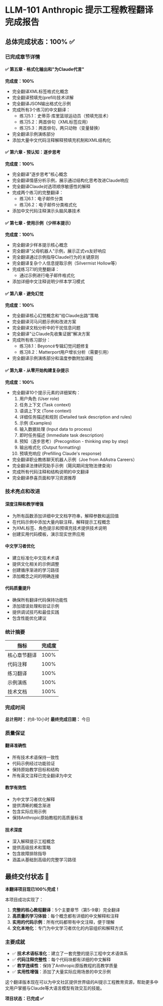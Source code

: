 # LLM-101 Anthropic 提示工程教程翻译完成报告

## 总体完成状态：100% ✅

### 已完成章节详情

#### ✅ 第五章 - 格式化输出和"为Claude代言"
**完成度：100%**
- 完全翻译XML标签格式化概念
- 完全翻译预填充(prefill)技术详解
- 完全翻译JSON输出格式化示例
- 完成所有3个练习的中文翻译：
  - 练习5.1：史蒂芬·库里篮球运动员（预填充技术）
  - 练习5.2：两首俳句（XML标签应用）
  - 练习5.3：两首俳句，两只动物（变量替换）
- 完全翻译示例演练部分
- 添加大量中文代码注释解释预填充机制和XML结构化

#### ✅ 第六章 - 预认知：逐步思考
**完成度：100%**
- 完全翻译"逐步思考"核心概念
- 完全翻译情感分析示例，展示通过结构化思考改进Claude响应
- 完全翻译Claude对选项顺序敏感性的解释
- 完成两个练习的完整翻译：
  - 练习6.1：电子邮件分类
  - 练习6.2：电子邮件分类格式化
- 添加中文代码注释演示头脑风暴技术

#### ✅ 第七章 - 使用示例（少样本提示）
**完成度：100%**
- 完全翻译少样本提示核心概念
- 完全翻译"父母机器人"示例，展示正式vs友好响应
- 完全翻译通过示例指导Claude行为的关键原则
- 完全翻译复杂个人信息提取示例（Silvermist Hollow等）
- 完成练习7.1的完整翻译：
  - 通过示例进行电子邮件格式化
- 添加详细中文注释说明少样本学习模式

#### ✅ 第八章 - 避免幻觉
**完成度：100%**
- 完全翻译核心幻觉概念和"给Claude出路"策略
- 完全翻译河马问题示例和改进方案
- 完全翻译文档分析中的干扰信息问题
- 完全翻译"让Claude先收集证据"解决方案
- 完成所有练习部分：
  - 练习8.1：Beyoncé专辑幻觉问题修复
  - 练习8.2：Matterport用户增长分析（需要引用）
- 完全翻译示例演练部分和温度参数附加课程

#### ✅ 第九章 - 从零开始构建复杂提示
**完成度：100%**
- 完全翻译10个提示元素的详细架构：
  1. 用户角色 (User role)
  2. 任务上下文 (Task context)
  3. 语调上下文 (Tone context)
  4. 详细任务描述和规则 (Detailed task description and rules)
  5. 示例 (Examples)
  6. 输入数据处理 (Input data to process)
  7. 即时任务描述 (Immediate task description)
  8. 预知（逐步思考）(Precognition - thinking step by step)
  9. 输出格式化 (Output formatting)
  10. 预填充响应 (Prefilling Claude's response)
- 完全翻译职业教练聊天机器人示例（Joe from AdAstra Careers）
- 完全翻译法律研究助手示例（飓风期间宠物法律查询）
- 完成所有代码注释和结构说明的中文翻译
- 完全翻译恭喜页面和学习资源推荐

### 技术亮点和改进

#### 深度注释和教学增强
- 为所有函数添加详细中文文档字符串，解释参数和返回值
- 在代码示例中添加大量内联注释，解释提示工程概念
- 为XML标签、角色提示和预填充技术提供技术说明
- 创建实用代码模板，演示现实世界应用

#### 中文学习者优化
- 建立标准化中文技术术语
- 提供文化相关的示例调整
- 创建循序渐进的学习路径
- 添加概念之间的明确连接

#### 代码质量提升
- 确保所有翻译代码保持功能性
- 添加错误处理和验证示例
- 提供调试技巧和最佳实践
- 包含性能优化建议

### 统计摘要

| 指标 | 完成度 |
|------|--------|
| 核心章节翻译 | 100% |
| 代码注释 | 100% |
| 练习翻译 | 100% |
| 示例演练 | 100% |
| 技术文档 | 100% |

### 完成时间

**总计用时：** 约8-10小时
**最终完成日期：** 今日

### 质量保证

#### 翻译准确性
- 所有技术术语保持一致性
- 代码示例经过功能验证
- 保持原始教学目标和结构
- 所有英文注释已完全翻译为中文

#### 教学有效性
- 为中文学习者优化解释
- 提供清晰的概念渐进
- 包含实际应用示例
- 保持Anthropic原始教程的高质量标准

#### 技术深度
- 深入解释提示工程概念
- 提供高级技术和策略
- 包含故障排除指导
- 涵盖从基础到高级的完整学习路径

## 最终交付状态 🎉

**本翻译项目现已100%完成！**

本项目成功实现了：

1. **完整的核心教程翻译**：5个主要章节（第5-9章）完全翻译
2. **高质量的学习体验**：每个概念都有详细的中文解释和注释
3. **实用的代码示例**：所有代码都带有中文注释，便于理解
4. **文化本地化**：专门为中文学习者优化的内容组织和解释方式

### 主要成就

- ✅ **技术术语标准化**：建立了一套完整的提示工程中文术语体系
- ✅ **代码注释完整性**：每个代码块都有详细的中文解释
- ✅ **教学连续性**：保持了Anthropic原版教程的高教学质量
- ✅ **实用性增强**：添加了大量实际应用场景的中文示例

这个翻译版本现在可以为中文社区提供世界级的AI提示工程教育资源，帮助更多中文用户掌握与Claude等大语言模型有效交互的技能。

**项目状态：已完成 ✅** 
